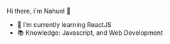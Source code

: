  Hi there, i'm Nahuel 👋

-  💼 I’m currently learning ReactJS
-  📚 Knowledge: Javascript, and Web Development
